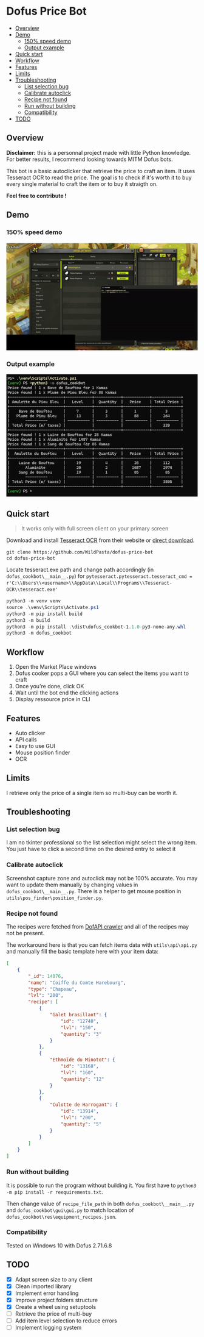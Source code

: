 # Dofus Price Bot

* [Overview](#overview)
* [Demo](#demo)
    + [150% speed demo](#150%-speed-demo)
    + [Output example](#output-example)
* [Quick start](#quick-start)
* [Workflow](#workflow)
* [Features](#features)
* [Limits](#limits)
* [Troubleshooting](#troubleshooting)
    + [List selection bug](#list-selection-bug)
    + [Calibrate autoclick](#calibrate-autoclick)
    + [Recipe not found](#recipe-not-found)
    + [Run without building](run-without-building)
    + [Compatibility](#compatibility)
* [TODO](#todo)

## Overview

**Disclaimer:** this is a personnal project made with little Python knowledge. 
For better results, I recommend looking towards MITM Dofus bots.

This bot is a basic autoclicker that retrieve the price to craft an item.
It uses Tesseract OCR to read the price.
The goal is to check if it's worth it to buy every single material to craft the item or to buy it straigth on.

**Feel free to contribute !**

## Demo

### 150% speed demo

![](img/dofus-cooker-demo.gif)

### Output example

![](img/output_sample.png)

## Quick start

> It works only with full screen client on your primary screen

Download and install [Tesseract OCR](https://tesseract-ocr.github.io/tessdoc/Downloads.html) from their website or [direct download](https://sourceforge.net/projects/tesseract-ocr-alt/files/tesseract-ocr-setup-3.02.02.exe/download).

```
git clone https://github.com/WildPasta/dofus-price-bot
cd dofus-price-bot
```

Locate tesseract.exe path and change path accordingly (in `dofus_cookbot\__main__.py`) for `pytesseract.pytesseract.tesseract_cmd = r'C:\\Users\\<username>\\AppData\\Local\\Programs\\Tesseract-OCR\\tesseract.exe'`

```powershell
python3 -m venv venv
source .\venv\Scripts\Activate.ps1
python3 -m pip install build
python3 -m build
python3 -m pip install .\dist\dofus_cookbot-1.1.0-py3-none-any.whl
python3 -m dofus_cookbot
```

## Workflow

1. Open the Market Place windows
2. Dofus cooker pops a GUI where you can select the items you want to craft
3. Once you're done, click OK
4. Wait until the bot end the clicking actions
5. Display ressource price in CLI

## Features

- Auto clicker
- API calls 
- Easy to use GUI
- Mouse position finder
- OCR

## Limits

I retrieve only the price of a single item so multi-buy can be worth it.

## Troubleshooting

### List selection bug

I am no tkinter professional so the list selection might select the wrong item.
You just have to click a second time on the desired entry to select it

### Calibrate autoclick

Screenshot capture zone and autoclick may not be 100% accurate.
You may want to update them manually by changing values in `dofus_cookbot\__main__.py`.
There is a helper to get mouse position in `utils\pos_finder\position_finder.py`.

### Recipe not found

The recipes were fetched from [DofAPI crawler](https://github.com/dofapi/crawlit-dofus-encyclopedia-parser) and all of the recipes may not be present.

The workaround here is that you can fetch items data with `utils\api\api.py` and manually fill the basic template here with your item data:

```json
[
    {
        "_id": 14076,
        "name": "Coiffe du Comte Harebourg",
        "type": "Chapeau",
        "lvl": "200",
        "recipe": [
            {
                "Galet brasillant": {
                    "id": "12740",
                    "lvl": "150",
                    "quantity": "3"
                }
            },
            {
                "Ethmoïde du Minotot": {
                    "id": "13168",
                    "lvl": "160",
                    "quantity": "12"
                }
            },
            {
                "Culotte de Harrogant": {
                    "id": "13914",
                    "lvl": "200",
                    "quantity": "5"
                }
            }
        ]
    }
]
```

### Run without building

It is possible to run the program without building it.
You first have to `python3 -m pip install -r reequirements.txt`.

Then change value of `recipe_file_path` in both `dofus_cookbot\__main__.py` and `dofus_cookbot\gui\gui.py` to match location of `dofus_cookbot\res\equipment_recipes.json`.

### Compatibility

Tested on Windows 10 with Dofus 2.71.6.8 

## TODO

- [X] Adapt screen size to any client
- [X] Clean imported library
- [x] Implement error handling
- [X] Improve project folders structure
- [x] Create a wheel using setuptools
- [ ] Retrieve the price of multi-buy
- [ ] Add item level selection to reduce errors
- [ ] Implement logging system
